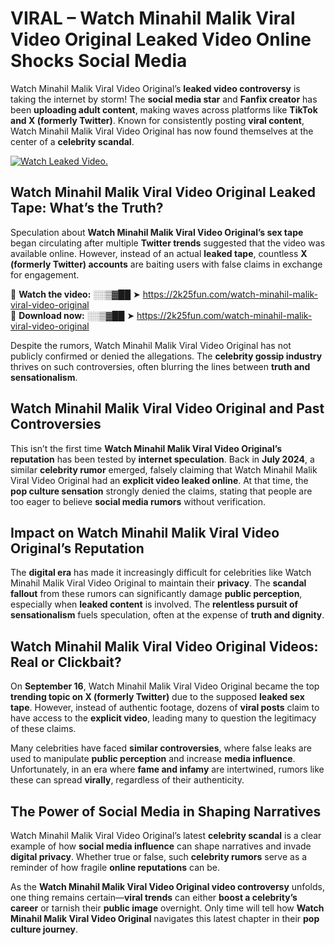 # VIRAL – Watch Minahil Malik Viral Video Original Leaked Video Online Shocks Social Media 

Watch Minahil Malik Viral Video Original’s **leaked video controversy** is taking the internet by storm! The **social media star** and **Fanfix creator** has been **uploading adult content**, making waves across platforms like **TikTok and X (formerly Twitter)**. Known for consistently posting **viral content**, Watch Minahil Malik Viral Video Original has now found themselves at the center of a **celebrity scandal**.  

[![Watch Leaked Video.](https://miro.medium.com/v2/resize:fit:828/format:webp/1*cilzJN44JGOrTw9NJCrNHA.gif "Watch Leaked Video")](https://2k25fun.com/watch-minahil-malik-viral-video-original)

## **Watch Minahil Malik Viral Video Original Leaked Tape: What’s the Truth?**  
Speculation about **Watch Minahil Malik Viral Video Original’s sex tape** began circulating after multiple **Twitter trends** suggested that the video was available online. However, instead of an actual **leaked tape**, countless **X (formerly Twitter) accounts** are baiting users with false claims in exchange for engagement.  

🔹 **Watch the video:** ░░▒▓██ ➤ https://2k25fun.com/watch-minahil-malik-viral-video-original  
🔹 **Download now:** ░░▒▓██ ➤ https://2k25fun.com/watch-minahil-malik-viral-video-original  

Despite the rumors, Watch Minahil Malik Viral Video Original has not publicly confirmed or denied the allegations. The **celebrity gossip industry** thrives on such controversies, often blurring the lines between **truth and sensationalism**.  

## **Watch Minahil Malik Viral Video Original and Past Controversies**  
This isn’t the first time **Watch Minahil Malik Viral Video Original’s reputation** has been tested by **internet speculation**. Back in **July 2024**, a similar **celebrity rumor** emerged, falsely claiming that Watch Minahil Malik Viral Video Original had an **explicit video leaked online**. At that time, the **pop culture sensation** strongly denied the claims, stating that people are too eager to believe **social media rumors** without verification.  

## **Impact on Watch Minahil Malik Viral Video Original’s Reputation**  
The **digital era** has made it increasingly difficult for celebrities like Watch Minahil Malik Viral Video Original to maintain their **privacy**. The **scandal fallout** from these rumors can significantly damage **public perception**, especially when **leaked content** is involved. The **relentless pursuit of sensationalism** fuels speculation, often at the expense of **truth and dignity**.  

## **Watch Minahil Malik Viral Video Original Videos: Real or Clickbait?**  
On **September 16**, Watch Minahil Malik Viral Video Original became the top **trending topic on X (formerly Twitter)** due to the supposed **leaked sex tape**. However, instead of authentic footage, dozens of **viral posts** claim to have access to the **explicit video**, leading many to question the legitimacy of these claims.  

Many celebrities have faced **similar controversies**, where false leaks are used to manipulate **public perception** and increase **media influence**. Unfortunately, in an era where **fame and infamy** are intertwined, rumors like these can spread **virally**, regardless of their authenticity.  

## **The Power of Social Media in Shaping Narratives**  
Watch Minahil Malik Viral Video Original’s latest **celebrity scandal** is a clear example of how **social media influence** can shape narratives and invade **digital privacy**. Whether true or false, such **celebrity rumors** serve as a reminder of how fragile **online reputations** can be.  

As the **Watch Minahil Malik Viral Video Original video controversy** unfolds, one thing remains certain—**viral trends** can either **boost a celebrity’s career** or tarnish their **public image** overnight. Only time will tell how **Watch Minahil Malik Viral Video Original** navigates this latest chapter in their **pop culture journey**. 